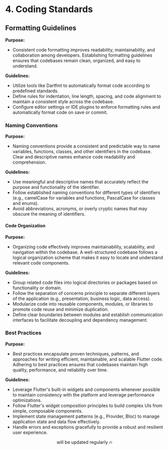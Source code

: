 # 4. Coding Standards

## Formatting Guidelines

**Purpose:**

- Consistent code formatting improves readability, maintainability, and collaboration among developers. Establishing formatting guidelines ensures that codebases remain clean, organized, and easy to understand.

**Guidelines:**

- Utilize tools like Dartfmt to automatically format code according to predefined standards.
- Define rules for indentation, line length, spacing, and code alignment to maintain a consistent style across the codebase.
- Configure editor settings or IDE plugins to enforce formatting rules and automatically format code on save or commit.

### Naming Conventions

**Purpose:**

- Naming conventions provide a consistent and predictable way to name variables, functions, classes, and other identifiers in the codebase. Clear and descriptive names enhance code readability and comprehension.

**Guidelines:**

- Use meaningful and descriptive names that accurately reflect the purpose and functionality of the identifier.
- Follow established naming conventions for different types of identifiers (e.g., camelCase for variables and functions, PascalCase for classes and enums).
- Avoid abbreviations, acronyms, or overly cryptic names that may obscure the meaning of identifiers.

#### Code Organization

**Purpose:**

- Organizing code effectively improves maintainability, scalability, and navigation within the codebase. A well-structured codebase follows a logical organization scheme that makes it easy to locate and understand relevant code components.

**Guidelines:**

- Group related code files into logical directories or packages based on functionality or domain.
- Follow the separation of concerns principle to separate different layers of the application (e.g., presentation, business logic, data access).
- Modularize code into reusable components, modules, or libraries to promote code reuse and minimize duplication.
- Define clear boundaries between modules and establish communication interfaces to facilitate decoupling and dependency management.

### Best Practices

**Purpose:**

- Best practices encapsulate proven techniques, patterns, and approaches for writing efficient, maintainable, and scalable Flutter code. Adhering to best practices ensures that codebases maintain high quality, performance, and reliability over time.

**Guidelines:**

- Leverage Flutter's built-in widgets and components whenever possible to maintain consistency with the platform and leverage performance optimizations.
- Follow Flutter's widget composition principles to build complex UIs from simple, composable components.
- Implement state management patterns (e.g., Provider, Bloc) to manage application state and data flow effectively.
- Handle errors and exceptions gracefully to provide a robust and resilient user experience.

<p align="center">will be updated regularly 🔥</p>
